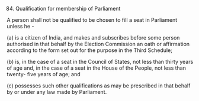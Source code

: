 84. Qualification for membership of Parliament

A person shall not be qualified to be chosen to fill a seat in Parliament unless he -

(a) is a citizen of India, and makes and subscribes before some person authorised in that behalf by the Election Commission an oath or affirmation according to the form set out for the purpose in the Third Schedule;

(b) is, in the case of a seat in the Council of States, not less than thirty years of age and, in the case of a seat in the House of the People, not less than twenty- five years of age; and

(c) possesses such other qualifications as may be prescribed in that behalf by or under any law made by Parliament.

